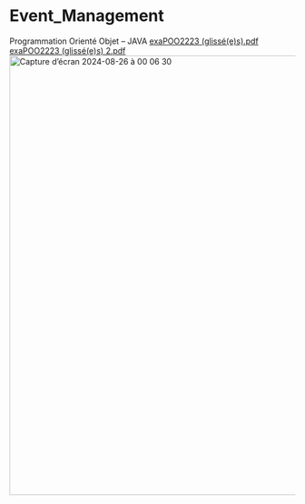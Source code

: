 # Event_Management
Programmation Orienté Objet – JAVA
[exaPOO2223 (glissé(e)s).pdf](https://github.com/user-attachments/files/16742144/exaPOO2223.glisse.e.s.pdf)
[exaPOO2223 (glissé(e)s) 2.pdf](https://github.com/user-attachments/files/16742143/exaPOO2223.glisse.e.s.2.pdf)
<img width="773" alt="Capture d’écran 2024-08-26 à 00 06 30" src="https://github.com/user-attachments/assets/1f959d3c-e96e-4153-9c56-3a38d0ea7f88">

